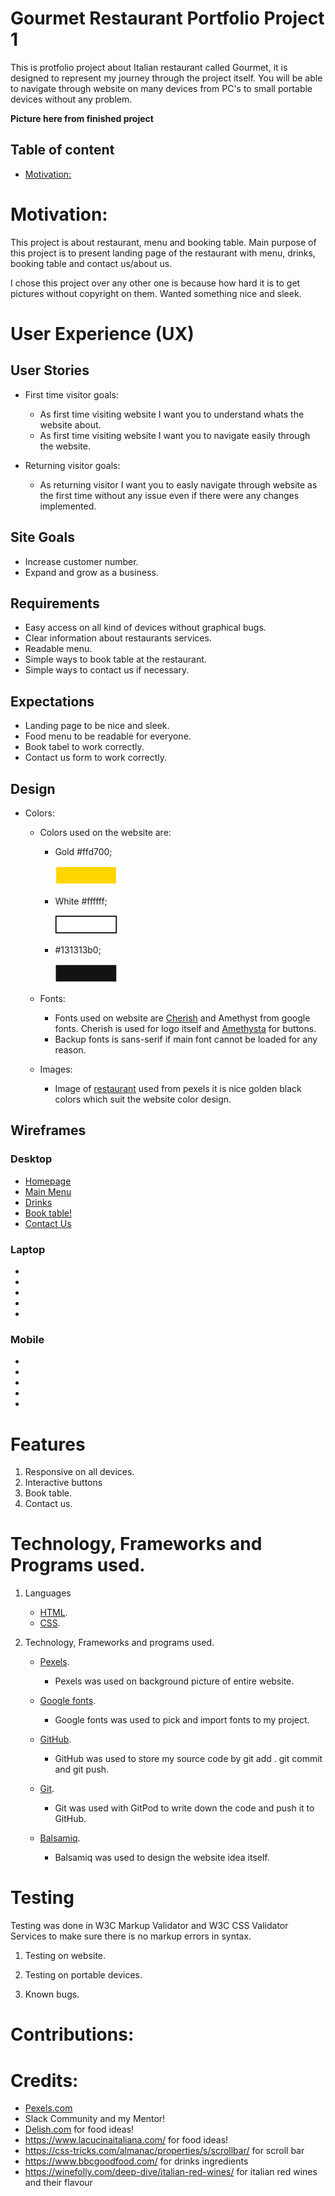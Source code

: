 # Gourmet Restaurant Portfolio Project 1

This is protfolio project about Italian restaurant called Gourmet, it is designed to represent my journey through the project itself. You will be able to navigate through website on many devices from PC's to small portable devices without any problem.

**Picture here from finished project**

## Table of content

- [Motivation:](#markdown-header-my-first-title)


# Motivation:

This project is about restaurant, menu and booking table. 
Main purpose of this project is to present landing page of the restaurant with menu, drinks, booking table and contact us/about us.

I chose this project over any other one is because how hard it is to get pictures without copyright on them. 
Wanted something nice and sleek.

# User Experience (UX)

## User Stories
 - First time visitor goals:
    - As first time visiting website I want you to understand whats the website about.
    - As first time visiting website I want you to navigate easily through the website.

 - Returning visitor goals:
    - As returning visitor I want you to easly navigate through website as the first time without any issue even if there were any changes implemented.

## Site Goals

- Increase customer number.
- Expand and grow as a business.

## Requirements

- Easy access on all kind of  devices without graphical bugs.
- Clear information about restaurants services.
- Readable menu.
- Simple ways to book table at the restaurant.
- Simple ways to contact us if necessary.

## Expectations

- Landing page to be nice and sleek.
- Food menu to be readable for everyone.
- Book tabel to work correctly.
- Contact us form to work correctly.

## Design

 - Colors:
    - Colors used on the website are:
        - Gold #ffd700;
            
            [<img src="assets/images/gold.png" width="100"/>](gold.png)
        - White #ffffff;

            [<img src="assets/images/white.png" width="100"/>](white.png)
        - #131313b0; 
        
            [<img src="assets/images/greyopacity.png" width="100"/>](greyopacity.png)

    - Fonts:
        - Fonts used on website are [Cherish](https://fonts.google.com/specimen/Cherish?query=cherish) and Amethyst from google fonts. Cherish is used for logo itself and [Amethysta](https://fonts.google.com/specimen/Amethysta?query=amet) for buttons.
        - Backup fonts is sans-serif if main font cannot be loaded for any reason.

    - Images:
        - Image of [restaurant](https://www.pexels.com/photo/alcohol-architecture-bar-beer-260922/) used from pexels it is nice golden black colors which suit the website color design.

## Wireframes

### Desktop
- [Homepage](documentation/homepage.png)
- [Main Menu](documentation/mainmenu.png)
- [Drinks](documentation/drinks.png)
- [Book table!](documentation/booktable.png)
- [Contact Us](documentation/contactus.png)

### Laptop
- 
- 
- 
- 
- 

### Mobile
- 
- 
- 
- 
- 

# Features

1. Responsive on all devices.
2. Interactive buttons
3. Book table.
4. Contact us.


# Technology, Frameworks and Programs used.

1. Languages
    - [HTML](https://en.wikipedia.org/wiki/HTML5).
    - [CSS](https://en.wikipedia.org/wiki/CSS).

2. Technology, Frameworks and programs used.
    
    - [Pexels](https://www.pexels.com/).
        - Pexels was used on background picture of entire website.

    - [Google fonts](https://fonts.google.com/).
        - Google fonts was used to pick and import fonts to my project.
    
    - [GitHub](https://github.com/).
        - GitHub was used to store my source code by git add . git commit and git push.

    - [Git](https://gitpod.io/).
        - Git was used with GitPod to write down the code and push it to GitHub.
    
    - [Balsamiq](https://balsamiq.com/).
        - Balsamiq was used to design the website idea itself.


# Testing

Testing was done in W3C Markup Validator and W3C CSS Validator Services to make sure there is no markup errors in syntax.

1. Testing on website.


2. Testing on portable devices.


3. Known bugs.




# Contributions:



# Credits:

- [Pexels.com](http.//www.pexels.com)
- Slack Community and my Mentor!
- [Delish.com](https://www.delish.com/) for food ideas!
- https://www.lacucinaitaliana.com/ for food ideas!
- https://css-tricks.com/almanac/properties/s/scrollbar/ for scroll bar
- https://www.bbcgoodfood.com/ for drinks ingredients
- https://winefolly.com/deep-dive/italian-red-wines/ for italian red wines and their flavour

